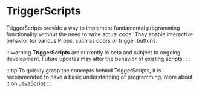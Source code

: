 # TriggerScripts

TriggerScripts provide a way to implement fundamental programming functionality without the need to write actual code. They enable interactive behavior for various Props, such as doors or trigger buttons.

:::warning
**TriggerScripts** are currently in beta and subject to ongoing development. Future updates may alter the behavior of existing scripts.
:::

:::tip
To quickly grasp the concepts behind TriggerScripts, it is recommended to have a basic understanding of programming. More about it on [JavaScript](https://www.w3schools.com/js/js_intro.asp)
:::